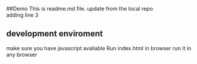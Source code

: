 ##Demo
This is readme.md file. update from the local repo
<br>
adding line 3
## development enviroment
make sure you have javascript avaliable
Run index.html in browser
run it in any browser

